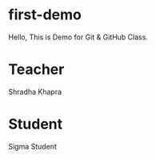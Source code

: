 # first-demo
Hello, This is Demo for Git &amp; GitHub Class.

# Teacher
Shradha Khapra 

# Student
Sigma Student